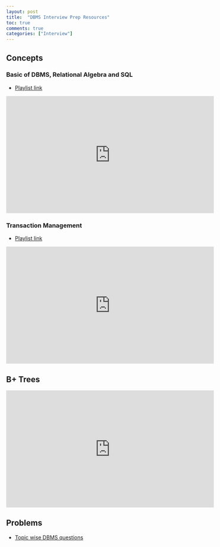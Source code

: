 ```yaml
---
layout: post
title:  "DBMS Interview Prep Resources"
toc: true
comments: true
categories: ["Interview"]
---
```

## Concepts

### Basic of DBMS, Relational Algebra and SQL

- [Playlist link](https://www.youtube.com/playlist?list=PLx5CT0AzDJCnO9k98RsrPY9WGAXj8yeKL)

<iframe width="560" height="315" src="https://www.youtube.com/embed/videoseries?list=PLx5CT0AzDJCnO9k98RsrPY9WGAXj8yeKL" frameborder="0" allow="accelerometer; autoplay; encrypted-media; gyroscope; picture-in-picture" allowfullscreen></iframe>

### Transaction Management

- [Playlist link](https://www.youtube.com/playlist?list=PLcV9HJoLZqnSlySIzXxAWoAsoRyqUCReg)
<iframe width="560" height="315" src="https://www.youtube.com/embed/videoseries?list=PLcV9HJoLZqnSlySIzXxAWoAsoRyqUCReg" frameborder="0" allow="accelerometer; autoplay; encrypted-media; gyroscope; picture-in-picture" allowfullscreen></iframe>

## B+ Trees

<iframe width="560" height="315" src="https://www.youtube.com/embed/aZjYr87r1b8" frameborder="0" allow="accelerometer; autoplay; encrypted-media; gyroscope; picture-in-picture" allowfullscreen></iframe>

## Problems

- [Topic wise DBMS questions](https://www.sanfoundry.com/1000-database-management-system-questions-answers/)
